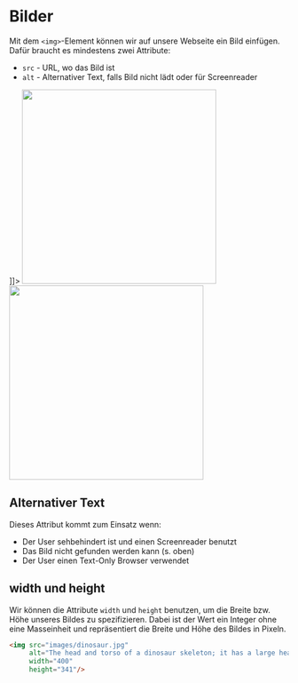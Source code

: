 # Bilder

Mit dem `<img>`-Element können wir auf unsere Webseite ein Bild einfügen. Dafür braucht es mindestens zwei Attribute:

- `src` - URL, wo das Bild ist
- `alt` - Alternativer Text, falls Bild nicht lädt oder für Screenreader

<tabs>
    <tab title="HTML">
        <code-block lang="html">
            <![CDATA[
                <img src="https://image.geo.de/30484522/t/46/v2/w1440/r1/-/t-rex-bild.jpg" alt="The head and torso of a dinosaur skeleton; it has a large head with long sharp teeth" />
            ]]>
        </code-block>
    </tab>
    <tab title="Resultat">
        <img src="images.png" width="350" thumbnail="true" />
    </tab>
    <tab title="Resultat - Alt-Text">
        <img src="images_alt.png" width="350" thumbnail="true" />
    </tab>
</tabs>

## Alternativer Text

Dieses Attribut kommt zum Einsatz wenn:

- Der User sehbehindert ist und einen Screenreader benutzt
- Das Bild nicht gefunden werden kann (s. oben)
- Der User einen Text-Only Browser verwendet

## width und height

Wir können die Attribute `width` und `height` benutzen, um die Breite bzw. Höhe unseres Bildes zu spezifizieren. Dabei ist der Wert ein Integer ohne
eine Masseinheit und repräsentiert die Breite und Höhe des Bildes in Pixeln.

```HTML
<img src="images/dinosaur.jpg"
     alt="The head and torso of a dinosaur skeleton; it has a large head with long sharp teeth"
     width="400"
     height="341"/>
```